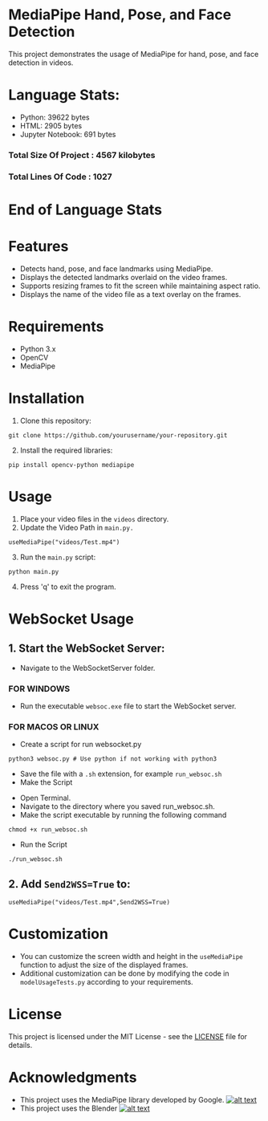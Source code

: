 # MediaPipe Hand, Pose, and Face Detection

 This project demonstrates the usage of MediaPipe for hand, pose, and face detection in videos.

# Language Stats:

- Python: 39622 bytes
- HTML: 2905 bytes
- Jupyter Notebook: 691 bytes
### Total Size Of Project : 4567 kilobytes
### Total Lines Of Code : 1027

# End of Language Stats

# Features

 - Detects hand, pose, and face landmarks using MediaPipe.
 - Displays the detected landmarks overlaid on the video frames.
 - Supports resizing frames to fit the screen while maintaining aspect ratio.
 - Displays the name of the video file as a text overlay on the frames.

# Requirements

 - Python 3.x
 - OpenCV
 - MediaPipe

# Installation

 1. Clone this repository:

 ```
 git clone https://github.com/yourusername/your-repository.git
 ```

 2. Install the required libraries:

 ```
 pip install opencv-python mediapipe
 ```

# Usage
 1. Place your video files in the `videos` directory.
 2. Update the Video Path in `main.py.`
 
  ```
  useMediaPipe("videos/Test.mp4")
  ```
 3. Run the `main.py` script:

 ```
 python main.py
 ```

 4. Press 'q' to exit the program.

# WebSocket Usage
 ## 1. Start the WebSocket Server:

  - Navigate to the WebSocketServer folder.
  ### FOR WINDOWS
  - Run the executable `websoc.exe` file to start the WebSocket server.
  ### FOR MACOS OR LINUX
  - Create a script for run websocket.py
  ```
  python3 websoc.py # Use python if not working with python3
  ```
  - Save the file with a `.sh` extension, for example `run_websoc.sh`
  - Make the Script 
  
  + Open Terminal.
  + Navigate to the directory where you saved run_websoc.sh.
  + Make the script executable by running the following command
  ```
  chmod +x run_websoc.sh
  ```
  - Run the Script
  ```
  ./run_websoc.sh
  ```

 ## 2. Add `Send2WSS=True` to:
  ```
  useMediaPipe("videos/Test.mp4",Send2WSS=True)
  ```

# Customization
 - You can customize the screen width and height in the `useMediaPipe` function to adjust the size of the displayed frames.
 - Additional customization can be done by modifying the code in `modelUsageTests.py` according to your requirements.

# License
 This project is licensed under the MIT License - see the [LICENSE](LICENSE) file for details.

# Acknowledgments
 - This project uses the MediaPipe library developed by Google. [![alt text](https://www.gstatic.com/devrel-devsite/prod/v2ce49398fbedb6586ec054c8c0e071251fec28eb36277100a1795e671ae7c694/googledevai/images/lockup-new.svg)](https://ai.google.dev/edge/mediapipe/solutions)
 - This project uses the Blender  [![alt text](https://docs.blender.org/api/current/_static/blender_logo.svg)](https://www.blender.org/)
